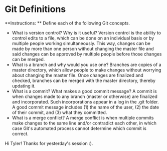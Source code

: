 # Git Definitions

**Instructions: ** Define each of the following Git concepts.

* What is version control?  Why is it useful?
	Version control is the ability to control edits to a file, which can be done on an individual basis or by multiple people working simultaneously. This way, changes can be made by more than one person without changing the master file and said changes can be approved by multiple people before those changes can be merged.
* What is a branch and why would you use one?
	Branches are copies of a master directory, which allow people to make changes without worrying about changing the master file. Once changes are finalized and checked, branches can be merged with the master directory, thereby updating it.
* What is a commit? What makes a good commit message?
	A commit is when changes made to any branch (master or otherwise) are finalized and incorporated. Such incorporations appear in a log in the .git folder. A good commit message includes (1) the name of the user, (2) the date of their commit, and (3) what they committed.
* What is a merge conflict?
	A merge conflict is when multiple commits make changes to the same line and/or contradict each other, in which case Git's automated process cannot determine which commit is correct.

Hi Tyler! Thanks for yesterday's session :).